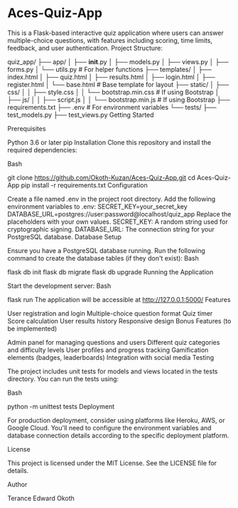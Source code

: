 # Aces-Quiz-App
This is a Flask-based interactive quiz application where users can answer multiple-choice questions, with features including scoring, time limits, feedback, and user authentication.
Project Structure:

quiz_app/
├── app/
│   ├── __init__.py
│   ├── models.py
│   ├── views.py
│   ├── forms.py
│   └── utils.py  # For helper functions
├── templates/
│   ├── index.html
│   ├── quiz.html
│   ├── results.html
│   ├── login.html
│   ├── register.html
│   └── base.html  # Base template for layout
├── static/
│   ├── css/
│   │   ├── style.css
│   │   └── bootstrap.min.css  # If using Bootstrap
│   ├── js/
│   │   ├── script.js
│   │   └── bootstrap.min.js  # If using Bootstrap
├── requirements.txt
├── .env  # For environment variables
└── tests/
    ├── test_models.py
    ├── test_views.py
Getting Started

Prerequisites

Python 3.6 or later
pip
Installation
Clone this repository and install the required dependencies:

Bash

git clone https://github.com/Okoth-Kuzan/Aces-Quiz-App.git
cd Aces-Quiz-App
pip install -r requirements.txt
Configuration

Create a file named .env in the project root directory.
Add the following environment variables to .env:
SECRET_KEY=your_secret_key
DATABASE_URL=postgres://user:password@localhost/quiz_app
Replace the placeholders with your own values.
SECRET_KEY: A random string used for cryptographic signing.
DATABASE_URL: The connection string for your PostgreSQL database.
Database Setup

Ensure you have a PostgreSQL database running.
Run the following command to create the database tables (if they don't exist):
Bash

flask db init
flask db migrate
flask db upgrade
Running the Application

Start the development server:
Bash

flask run
The application will be accessible at http://127.0.0.1:5000/
Features

User registration and login
Multiple-choice question format
Quiz timer
Score calculation
User results history
Responsive design
Bonus Features (to be implemented)

Admin panel for managing questions and users
Different quiz categories and difficulty levels
User profiles and progress tracking
Gamification elements (badges, leaderboards)
Integration with social media
Testing

The project includes unit tests for models and views located in the tests directory. You can run the tests using:

Bash

python -m unittest tests
Deployment

For production deployment, consider using platforms like Heroku, AWS, or Google Cloud. You'll need to configure the environment variables and database connection details according to the specific deployment platform.

License

This project is licensed under the MIT License. See the LICENSE file for details.

Author

Terance Edward Okoth